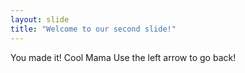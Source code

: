 ```yaml
---
layout: slide
title: "Welcome to our second slide!"
---
```

You made it!
Cool Mama
Use the left arrow to go back!
